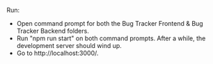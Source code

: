 Run:
- Open command prompt for both the Bug Tracker Frontend & Bug Tracker Backend folders.
- Run "npm run start" on both command prompts. After a while, the development server should wind up.
- Go to http://localhost:3000/.
